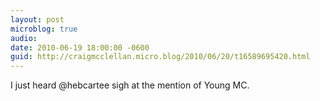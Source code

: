 ```yaml
---
layout: post
microblog: true
audio: 
date: 2010-06-19 18:00:00 -0600
guid: http://craigmcclellan.micro.blog/2010/06/20/t16589695420.html
---
```

I just heard @hebcartee sigh at the mention of Young MC.
